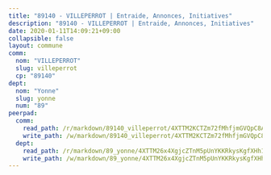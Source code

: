 ```yaml
---
title: "89140 - VILLEPERROT | Entraide, Annonces, Initiatives"
description: "89140 - VILLEPERROT | Entraide, Annonces, Initiatives"
date: 2020-01-11T14:09:21+09:00
collapsible: false
layout: commune
comm:
  nom: "VILLEPERROT"
  slug: villeperrot
  cp: "89140"
dept:
  nom: "Yonne"
  slug: yonne
  num: "89"
peerpad:
  comm:
    read_path: /r/markdown/89140_villeperrot/4XTTM2KCTZm72fMhfjmGVQpC8AT2qd3pLqUeXs9M8YoZxU25X
    write_path: /w/markdown/89140_villeperrot/4XTTM2KCTZm72fMhfjmGVQpC8AT2qd3pLqUeXs9M8YoZxU25X-K3TgToSUSiKgmt9615VcrvJKB2oVQmFRw9V5GCJASfYDYg7bspgDgvHmsTCpZEzF416pehrQeXGXFZDeX9V7UhNzwR87KHmcXvrXFT6p6KK58kLSN448PeeXqbdtDBMthRiwpPFw
  dept:
    read_path: /r/markdown/89_yonne/4XTTM26x4XgjcZTnM5pUnYKKRkysKgfXHh1wiigoPHqn9LDKB
    write_path: /w/markdown/89_yonne/4XTTM26x4XgjcZTnM5pUnYKKRkysKgfXHh1wiigoPHqn9LDKB-K3TgU4xaMVqzoRnPJNyddApuMoWvJyHL35bzooauYvdhG3MLg3ikjpoueq9BDtqVP4hJBQxpPxix2gohzXyST9tZPnEkyXpDMdHiAFpx7EU6e8WgvFk7NPsBQepM8o13bG9dyqq7
---
```



